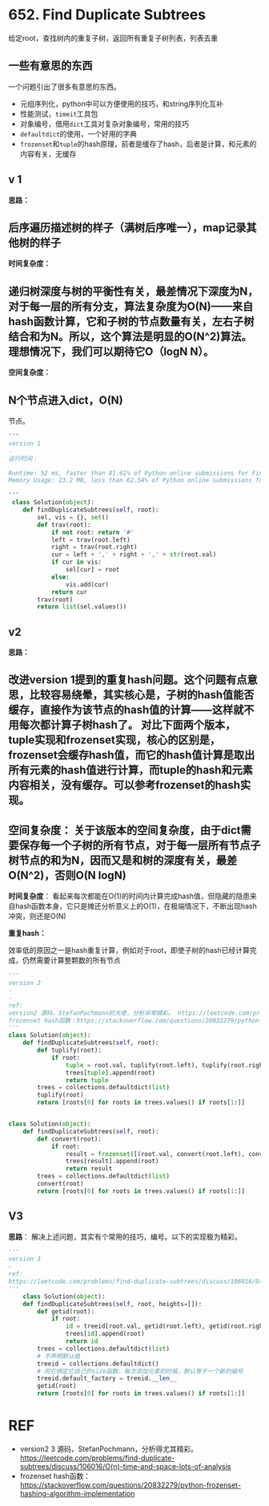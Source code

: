 # 652. Find Duplicate Subtrees

给定root，查找树内的重复子树，返回所有重复子树列表，列表去重

## 一些有意思的东西

一个问题引出了很多有意思的东西。

- 元组序列化，python中可以方便使用的技巧，和string序列化互补
- 性能测试，`timeit`工具包
- 对象编号，借用`dict`工具对复杂对象编号，常用的技巧
- `defaultdict`的使用，一个好用的字典
-  `frozenset`和`tuple`的hash原理，前者是缓存了hash，后者是计算，和元素的内容有关，无缓存

## v 1

**思路：**

后序遍历描述树的样子（满树后序唯一），map记录其他树的样子
-
**时间复杂度：**

递归树深度与树的平衡性有关，最差情况下深度为N，对于每一层的所有分支，算法复杂度为O(N)——来自hash函数计算，它和子树的节点数量有关，左右子树结合和为N。所以，这个算法是明显的O(N^2)算法。理想情况下，我们可以期待它O（logN N）。
-
**空间复杂度：**

N个节点进入dict，O(N)
-
节点。

````python
""" 
version 1
-
运行时间：

Runtime: 52 ms, faster than 81.61% of Python online submissions for Find Duplicate Subtrees.
Memory Usage: 23.2 MB, less than 62.54% of Python online submissions for Find Duplicate Subtrees.

"""
 class Solution(object):
    def findDuplicateSubtrees(self, root):
        sel, vis = {}, set()
        def trav(root):
            if not root: return '#'
            left = trav(root.left)
            right = trav(root.right)
            cur = left + ',' + right + ',' + str(root.val)
            if cur in vis:
                sel[cur] = root
            else:
                vis.add(cur)
            return cur
        trav(root)
        return list(sel.values())
````

## v2

**思路：**

改进version 1提到的重复hash问题。这个问题有点意思，比较容易绕晕，其实核心是，子树的hash值能否缓存，直接作为该节点的hash值的计算——这样就不用每次都计算子树hash了。
对比下面两个版本，tuple实现和frozenset实现，核心的区别是，frozenset会缓存hash值，而它的hash值计算是取出所有元素的hash值进行计算，而tuple的hash和元素内容相关，没有缓存。可以参考frozenset的hash实现。
-
**空间复杂度**：
关于该版本的空间复杂度，由于dict需要保存每一个子树的所有节点，对于每一层所有节点子树节点的和为N，因而又是和树的深度有关，最差O(N^2)，否则O(N logN)
-
**时间复杂度**：
看起来每次都能在O(1)的时间内计算完成hash值，但隐藏的隐患来自hash函数本身，它只是摊还分析意义上的O(1)，在极端情况下，不断出现hash冲突，则还是O(N)

**重复hash：**

效率低的原因之一是hash重复计算，例如对于root，即使子树的hash已经计算完成，仍然需要计算整颗数的所有节点

````python
'''
version 2
-
-
ref: 
version2 源码，StefanPochmann的大佬，分析非常精彩。 https://leetcode.com/problems/find-duplicate-subtrees/discuss/106016/O(n)-time-and-space-lots-of-analysis
frozenset hash函数：https://stackoverflow.com/questions/20832279/python-frozenset-hashing-algorithm-implementation
'''
class Solution(object):
    def findDuplicateSubtrees(self, root):
        def tuplify(root):
            if root:
                tuple = root.val, tuplify(root.left), tuplify(root.right)
                trees[tuple].append(root)
                return tuple
        trees = collections.defaultdict(list)
        tuplify(root)
        return [roots[0] for roots in trees.values() if roots[1:]]


class Solution(object):
    def findDuplicateSubtrees(self, root):
        def convert(root):
            if root:
                result = frozenset([(root.val, convert(root.left), convert(root.right))])
                trees[result].append(root)
                return result
        trees = collections.defaultdict(list)
        convert(root)
        return [roots[0] for roots in trees.values() if roots[1:]]
````

## V3

**思路**：
解决上述问题，其实有个常用的技巧，编号。以下的实现极为精彩。

````PYTHON
'''
version 3
-
ref:
https://leetcode.com/problems/find-duplicate-subtrees/discuss/106016/O(n)-time-and-space-lots-of-analysis
'''
    class Solution(object):
    def findDuplicateSubtrees(self, root, heights=[]):
        def getid(root):
            if root:
                id = treeid[root.val, getid(root.left), getid(root.right)]
                trees[id].append(root)
                return id
        trees = collections.defaultdict(list)
        # 不声明默认值
        treeid = collections.defaultdict()
        # 将它绑定它自己的size函数，每次添加元素的时候，默认等于一个新的编号
        treeid.default_factory = treeid.__len__
        getid(root)
        return [roots[0] for roots in trees.values() if roots[1:]]
````



# REF

- version2 3 源码，StefanPochmann，分析得尤其精彩。 https://leetcode.com/problems/find-duplicate-subtrees/discuss/106016/O(n)-time-and-space-lots-of-analysis
- frozenset hash函数：https://stackoverflow.com/questions/20832279/python-frozenset-hashing-algorithm-implementation